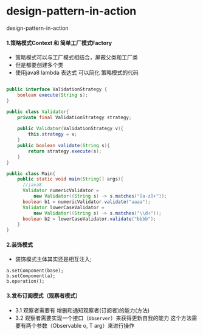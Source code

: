 # design-pattern-in-action
design-pattern-in-action
#### 1.策略模式Context 和 简单工厂模式Factory
- 策略模式可以与工厂模式相结合，屏蔽父类和工厂类
- 但是都要创建多个类
- 使用java8 lambda 表达式 可以简化 策略模式的代码
```java

public interface ValidationStrategy {
    boolean execute(String s);
}

public class Validator{
    private final ValidationStrategy strategy;
    
    public Validator(ValidationStrategy v){
        this.strategy = v;
    }
    public boolean validate(String s){
        return strategy.execute(s);
    }
}

public class Main{
    public static void main(String[] args){
      //java8
      Validator numericValidator =
          new Validator((String s) -> s.matches("[a-z]+"));
      boolean b1 = numericValidator.validate("aaaa");
      Validator lowerCaseValidator =
          new Validator((String s) -> s.matches("\\d+"));
      boolean b2 = lowerCaseValidator.validate("bbbb");
    }
}

```

#### 2.装饰模式
- 装饰模式主体其实还是相互注入;
```
a.setComponent(base);
b.setComponent(a);
b.operation();
```

#### 3.发布订阅模式（观察者模式）
- 3.1 观察者需要有 增删和通知观察者(订阅者)的能力(方法)
- 3.2 观察者需要实现一个接口（`Observer`）来获得更新自我的能力
这个方法需要有两个参数（Observable o, T arg）来进行操作